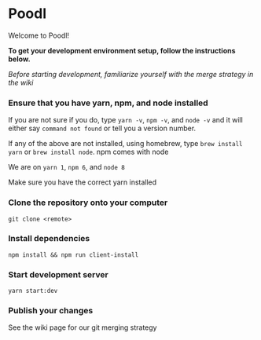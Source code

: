 # Poodl

Welcome to Poodl!

**To get your development environment setup, follow the instructions below.**

_Before starting development, familiarize yourself with the merge strategy in the wiki_

### Ensure that you have yarn, npm, and node installed

If you are not sure if you do, type `yarn -v`, `npm -v`, and `node -v` and it will either say `command not found` or tell you a version number.

If any of the above are not installed, using homebrew, type `brew install yarn` or `brew install node`. npm comes with node

We are on `yarn 1`, `npm 6`, and `node 8`

Make sure you have the correct yarn installed

### Clone the repository onto your computer

`git clone <remote>`

### Install dependencies

`npm install && npm run client-install`

### Start development server

`yarn start:dev`

### Publish your changes

See the wiki page for our git merging strategy
